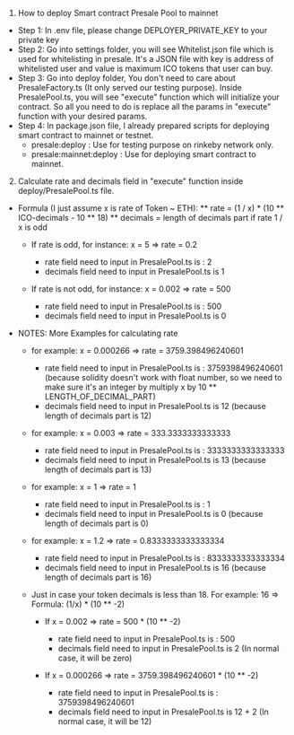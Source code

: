 1. How to deploy Smart contract Presale Pool to mainnet
 + Step 1: In .env file, please change DEPLOYER_PRIVATE_KEY to your private key
 + Step 2: Go into settings folder, you will see Whitelist.json file which is used for whitelisting in presale. It's a JSON file with key is address of whitelisted user and value is maximum ICO tokens that user can buy.
 + Step 3: Go into deploy folder, You don't need to care about PresaleFactory.ts (It only served our testing purpose). Inside PresalePool.ts, you will see "execute" function which will initialize your contract. So all you need to do is replace all the params in "execute" function with your desired params. 
 + Step 4: In package.json file, I already prepared scripts for deploying smart contract to mainnet or testnet.
    - presale:deploy : Use for testing purpose on rinkeby network only.
    - presale:mainnet:deploy : Use for deploying smart contract to mainnet.

2. Calculate rate and decimals field in "execute" function inside deploy/PresalePool.ts file.
 + Formula (I just assume x is rate of Token ~ ETH):
    **  rate = (1 / x) * (10 ** ICO-decimals - 10 ** 18)
    **  decimals = length of decimals part if rate 1 / x is odd    
    
    + If rate is odd, for instance: x = 5 => rate = 0.2 
        - rate field need to input in PresalePool.ts is : 2
        - decimals field need to input in PresalePool.ts is 1
    
    + If rate is not odd, for instance: x = 0.002 => rate = 500
        - rate field need to input in PresalePool.ts is : 500
        - decimals field need to input in PresalePool.ts is 0

 + NOTES: More Examples for calculating rate
    + for example: x = 0.000266 => rate = 3759.398496240601
        - rate field need to input in PresalePool.ts is : 3759398496240601 (because solidity doesn't work with float number, so we need to make sure it's an integer by multiply x by 10 ** LENGTH_OF_DECIMAL_PART)
        - decimals field need to input in PresalePool.ts is 12 (because length of decimals part is 12)

    + for example: x = 0.003 => rate = 333.3333333333333
        - rate field need to input in PresalePool.ts is : 3333333333333333
        - decimals field need to input in PresalePool.ts is 13 (because length of decimals part is 13)

    + for example: x = 1 => rate = 1
        - rate field need to input in PresalePool.ts is : 1
        - decimals field need to input in PresalePool.ts is 0 (because length of decimals part is 0)

    + for example: x = 1.2 => rate = 0.8333333333333334
        - rate field need to input in PresalePool.ts is : 8333333333333334
        - decimals field need to input in PresalePool.ts is 16 (because length of decimals part is 16)

    + Just in case your token decimals is less than 18. For example: 16 => Formula: (1/x) * (10 ** -2)
        - If x = 0.002 => rate = 500 * (10 ** -2)
            + rate field need to input in PresalePool.ts is : 500
            + decimals field need to input in PresalePool.ts is 2 (In normal case, it will be zero)
        
        - If x = 0.000266 => rate = 3759.398496240601 * (10 ** -2)
            + rate field need to input in PresalePool.ts is : 3759398496240601
            + decimals field need to input in PresalePool.ts is 12 + 2 (In normal case, it will be 12)